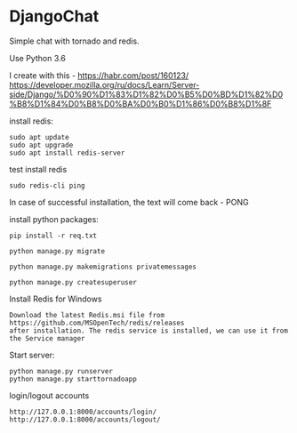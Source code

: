# DjangoChat
Simple chat with tornado and redis.

Use Python 3.6

I create with this - https://habr.com/post/160123/
https://developer.mozilla.org/ru/docs/Learn/Server-side/Django/%D0%90%D1%83%D1%82%D0%B5%D0%BD%D1%82%D0%B8%D1%84%D0%B8%D0%BA%D0%B0%D1%86%D0%B8%D1%8F

install redis:
```
sudo apt update
sudo apt upgrade
sudo apt install redis-server
```

test install redis
```
sudo redis-cli ping
```
In case of successful installation, the text will come back - PONG



install python packages:

```
pip install -r req.txt
```

```
python manage.py migrate

python manage.py makemigrations privatemessages
```


```
python manage.py createsuperuser
```

Install  Redis for Windows
```
Download the latest Redis.msi file from
https://github.com/MSOpenTech/redis/releases
after installation. The redis service is installed, we can use it from the Service manager
```


Start server:
```
python manage.py runserver
python manage.py starttornadoapp
```

login/logout accounts 
```
http://127.0.0.1:8000/accounts/login/
http://127.0.0.1:8000/accounts/logout/
```

